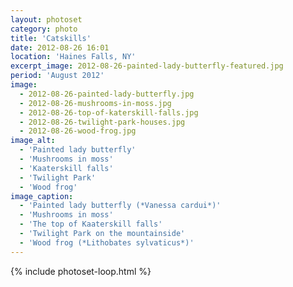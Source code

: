 ```yaml
---
layout: photoset
category: photo
title: 'Catskills'
date: 2012-08-26 16:01
location: 'Haines Falls, NY'
excerpt_image: 2012-08-26-painted-lady-butterfly-featured.jpg
period: 'August 2012'
image:
  - 2012-08-26-painted-lady-butterfly.jpg
  - 2012-08-26-mushrooms-in-moss.jpg
  - 2012-08-26-top-of-katerskill-falls.jpg
  - 2012-08-26-twilight-park-houses.jpg
  - 2012-08-26-wood-frog.jpg
image_alt:
  - 'Painted lady butterfly'
  - 'Mushrooms in moss'
  - 'Kaaterskill falls'
  - 'Twilight Park'
  - 'Wood frog'
image_caption:
  - 'Painted lady butterfly (*Vanessa cardui*)'
  - 'Mushrooms in moss'
  - 'The top of Kaaterskill falls'
  - 'Twilight Park on the mountainside'
  - 'Wood frog (*Lithobates sylvaticus*)'
---
```

{% include photoset-loop.html %}
